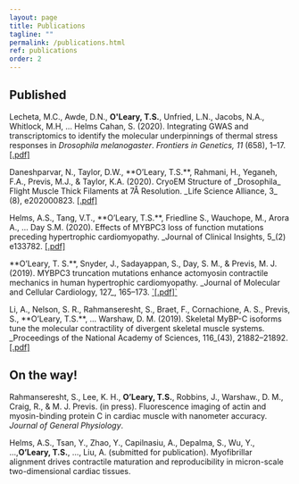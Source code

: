 ```yaml
---
layout: page
title: Publications
tagline: ""
permalink: /publications.html
ref: publications
order: 2
---
```

## Published

<div style=“text-indent: -36px; padding-left: 36px;”>

<p>Lecheta, M.C., Awde, D.N., <b>O'Leary, T.S.</b>, Unfried, L.N., Jacobs, N.A., Whitlock, M.H, ... Helms Cahan, S. (2020). Integrating GWAS and transcriptomics to identify the molecular underpinnings of thermal stress responses in <i>Drosophila melanogaster</i>. <i>Frontiers in Genetics, 11</i> (658), 1–17. <a href="publications/lecheta_et_al_2020.pdf" target="_blank"> [.pdf] </a> </p>

</div>

<p>Daneshparvar, N., Taylor, D.W., **O’Leary, T.S.**, Rahmani, H., Yeganeh, F.A., Previs, M.J., & Taylor, K.A. (2020). CryoEM Structure of _Drosophila_ Flight Muscle Thick Filaments at 7Å Resolution. _Life Science Alliance, 3_ (8), e202000823. <a href="publications/daneshparvar_et_al_2020.pdf" target="_blank"> [.pdf] </a></p>

<p>Helms, A.S., Tang, V.T., **O’Leary, T.S.**, Friedline S., Wauchope, M., Arora A.,  … Day S.M. (2020). Effects of MYBPC3 loss of function mutations preceding hypertrophic cardiomyopathy. _Journal of Clinical Insights, 5_(2) e133782. <a href="publications/helms_et_al_2020.pdf" target="_blank"> [.pdf] </a></p>

<p>**O’Leary, T. S.**, Snyder, J., Sadayappan, S., Day, S. M., & Previs, M. J. (2019). MYBPC3 truncation mutations enhance actomyosin contractile mechanics in human hypertrophic cardiomyopathy. _Journal of Molecular and Cellular Cardiology, 127_, 165–173. <a href="publications/oleary_et_al_2019.pdf" target="_blank"> `[.pdf]` </a></p>

<p>Li, A., Nelson, S. R., Rahmanseresht, S., Braet, F., Cornachione, A. S., Previs, S., **O’Leary, T.S.**, ... Warshaw, D. M. (2019). Skeletal MyBP-C isoforms tune the molecular contractility of divergent skeletal muscle systems. _Proceedings of the National Academy of Sciences, 116_(43), 21882–21892. <a href="publications/amy_li_pnas.pdf" target="_blank"> [.pdf] </a></p>

## On the way!

Rahmanseresht, S., Lee, K. H.,  **O’Leary, T.S.**,  Robbins, J., Warshaw., D. M., Craig, R., & M. J. Previs. (in press). Fluorescence imaging of actin and myosin-binding protein C in cardiac muscle with nanometer accuracy. _Journal of General Physiology_.

Helms, A.S., Tsan, Y.,  Zhao, Y.,  Capilnasiu, A., Depalma, S., Wu, Y., ...,**O’Leary, T.S.**, ..., Liu, A. (submitted for publication). Myofibrillar alignment drives contractile maturation and reproducibility in micron-scale two-dimensional cardiac tissues.
